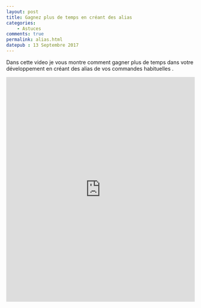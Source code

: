 ```yaml
---
layout: post
title: Gagnez plus de temps en créant des alias
categories:
    - Astuces
comments: true
permalink: alias.html
datepub : 13 Septembre 2017
---
```


Dans cette video  je vous montre comment gagner plus de temps dans votre développement en créant des alias de vos commandes habituelles .

<iframe style="width: 100%; height: 600px;"  src="https://www.youtube.com/embed/jTCiMlOApWQ" frameborder="0" allowfullscreen></iframe>